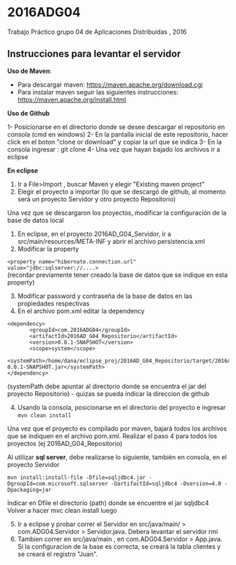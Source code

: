 # 2016ADG04
Trabajo Práctico grupo 04 de Aplicaciones Distribuidas , 2016


Instrucciones para levantar el servidor
-----------------------------------------

**Uso de Maven**:
- Para descargar maven: https://maven.apache.org/download.cgi 
- Para instalar maven seguir las siguientes instrucciones: https://maven.apache.org/install.html

**Uso de Github**

1- Posicionarse en el directorio donde se desee descargar el repositorio en consola (cmd en windows)
2- En la pantalla inicial de este repositorio, hacer click en  el boton "clone or download" y copiar la url que se indica
3- En la consola ingresar : git clone <url del paso anterior>
4- Una vez que hayan bajado los archivos ir a eclipse

**En eclipse**

1. Ir a File>Import , buscar Maven y elegir "Existing maven project"
2. Elegir el proyecto a importar (lo que se descargó de github, al momento será un proyecto Servidor y otro proyecto Repositorio)

Una vez que se descargaron los proyectos, modificar la configuración de la base de datos local

1. En eclipse, en el proyecto 2016AD_G04_Servidor, ir a src/main/resources/META-INF y abrir el archivo persistencia.xml
2. Modificar la property

```<property name="hibernate.connection.url" value="jdbc:sqlserver://....>```  
(recordar previamente tener creado la base de datos que se indique en esta property)

3. Modificar password y contraseña de la base de datos en las propiedades respectivas
4. En el archivo pom.xml editar la dependency
```
<dependency>
       <groupId>com.2016ADG04</groupId>
       <artifactId>2016AD_G04_Repositorio</artifactId>
       <version>0.0.1-SNAPSHOT</version>
       <scope>system</scope>
       <systemPath>/home/dana/eclipse_proj/2016AD_G04_Repositorio/target/2016AD_G04_Repositorio-0.0.1-SNAPSHOT.jar</systemPath>
</dependency>
```
(systemPath debe apuntar al directorio donde se encuentra el jar del proyecto Repositorio) - quizas se pueda indicar la direccion de github

4. Usando la consola, posicionarse en el directorio del proyecto e ingresar  ```mvn clean install```

Una vez que el proyecto es compilado por maven, bajará todos los archivos que se indiquen en el archivo pom.xml. Realizar el paso 4 para todos los proyectos (ej 2016AD_G04_Repositorio)

Al utilizar **sql server**, debe realizarse lo siguiente, también en consola, en el proyecto Servidor

```mvn install:install-file -Dfile=sqljdbc4.jar -DgroupId=com.microsoft.sqlserver -DartifactId=sqljdbc4 -Dversion=4.0 -Dpackaging=jar```

Indicar en Dfile el directorio (path) donde se encuentre el jar sqljdbc4
Volver a hacer mvc clean install luego


5. Ir a eclipse y probar correr el Servidor en src/java/main/ > com.ADG04.Servidor > Servidor.java. Debera levantar el servidor rmi
6. Tambien correr en src/java/main  , en com.ADG04.Servidor > App.java.  Si la configuracion de la base es correcta, se creará la tabla clientes y se creará el registro "Juan". 



